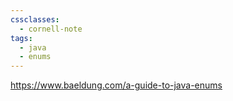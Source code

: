 ```yaml
---
cssclasses:
  - cornell-note
tags:
  - java
  - enums
---
```


https://www.baeldung.com/a-guide-to-java-enums